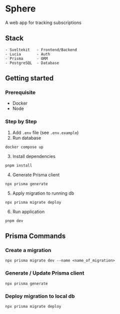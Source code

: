 # Sphere

A web app for tracking subscriptions

## Stack

```
- Sveltekit   - Frontend/Backend
- Lucia       - Auth
- Prisma      - ORM
- PostgreSQL  - Database
```

## Getting started

### Prerequisite

- Docker
- Node

### Step by Step

1. Add `.env` file (see `.env.example`)
2. Run database

```
docker compose up
```

3. Install dependencies

```
pnpm install
```

4. Generate Prisma client

```
npx prisma generate
```

5. Apply migration to running db

```
npx prisma migrate deploy
```

6. Run application

```
pnpm dev
```

## Prisma Commands

### Create a migration

```
npx prisma migrate dev --name <name_of_migration>
```

### Generate / Update Prisma client

```
npx prisma generate
```

### Deploy migration to local db

```
npx prisma migrate deploy
```
